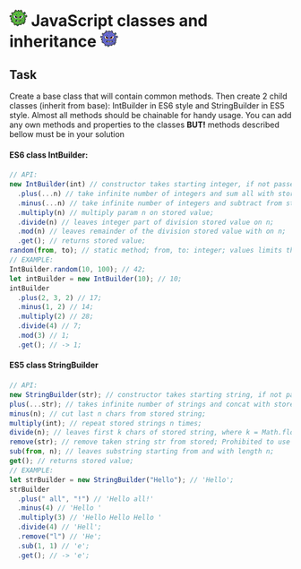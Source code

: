 # ![](./src/icon/greenvir30.png) JavaScript classes and inheritance ![](./src/icon/violetvir30.png)

## Task

Create a base class that will contain common methods. Then create 2 child classes (inherit from base): IntBuilder in ES6 style and StringBuilder in ES5 style. Almost all methods should be chainable for handy usage. You can add any own methods and properties to the classes **BUT!** methods described bellow must be in your solution

#### ES6 class IntBuilder:

```javascript
// API:
new IntBuilder(int) // constructor takes starting integer, if not passed starts with 0;
  .plus(...n) // take infinite number of integers and sum all with stored value;
  .minus(...n) // take infinite number of integers and subtract from stored value;
  .multiply(n) // multiply param n on stored value;
  .divide(n) // leaves integer part of division stored value on n;
  .mod(n) // leaves remainder of the division stored value with on n;
  .get(); // returns stored value;
random(from, to); // static method; from, to: integer; values limits the range of random values;
// EXAMPLE:
IntBuilder.random(10, 100); // 42;
let intBuilder = new IntBuilder(10); // 10;
intBuilder
  .plus(2, 3, 2) // 17;
  .minus(1, 2) // 14;
  .multiply(2) // 28;
  .divide(4) // 7;
  .mod(3) // 1;
  .get(); // -> 1;
```

#### ES5 class StringBuilder

```javascript
// API:
new StringBuilder(str); // constructor takes starting string, if not passed starts with '';
plus(...str); // takes infinite number of strings and concat with stored string;
minus(n); // cut last n chars from stored string;
multiply(int); // repeat stored strings n times;
divide(n); // leaves first k chars of stored string, where k = Math.floor(str.length / n);
remove(str); // remove taken string str from stored; Prohibited to use String.prototype.replace();
sub(from, n); // leaves substring starting from and with length n;
get(); // returns stored value;
// EXAMPLE:
let strBuilder = new StringBuilder("Hello"); // 'Hello';
strBuilder
  .plus(" all", "!") // 'Hello all!'
  .minus(4) // 'Hello '
  .multiply(3) // 'Hello Hello Hello '
  .divide(4) // 'Hell';
  .remove("l") // 'He';
  .sub(1, 1) // 'e';
  .get(); // -> 'e';
```
